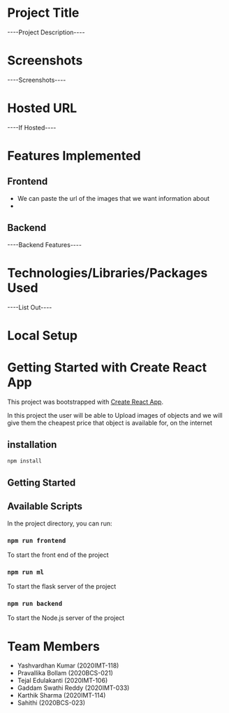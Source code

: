 # Project Title
----Project Description----
 
# Screenshots
----Screenshots----

# Hosted URL
----If Hosted----

# Features Implemented
## Frontend
- We can paste the url of the images that we want information about
- 
## Backend
----Backend Features----

# Technologies/Libraries/Packages Used
----List Out----

# Local Setup

# Getting Started with Create React App

This project was bootstrapped with [Create React App](https://github.com/facebook/create-react-app).

In this project the user will be able to Upload images of objects and we will give them the cheapest price that object is available for, on the internet

## installation

```bash
npm install
```

## Getting Started

## Available Scripts

In the project directory, you can run:

### `npm run frontend`

To start the front end of the project

### `npm run ml`

To start the flask server of the project

### `npm run backend`

To start the Node.js server of the project
# Team Members
- Yashvardhan Kumar (2020IMT-118)
- Pravallika Bollam (2020BCS-021)
- Tejal Edulakanti (2020IMT-106)
- Gaddam Swathi Reddy (2020IMT-033)
- Karthik Sharma (2020IMT-114)
- Sahithi (2020BCS-023)
